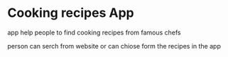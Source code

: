 # Cooking recipes App
app help people to find cooking recipes from famous chefs

person can serch from website or can chiose form the recipes in the app
